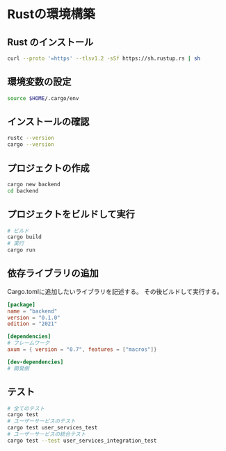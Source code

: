 # Rustの環境構築

## Rust のインストール

```bash
curl --proto '=https' --tlsv1.2 -sSf https://sh.rustup.rs | sh
```

## 環境変数の設定

```bash
source $HOME/.cargo/env
```

## インストールの確認

```bash
rustc --version
cargo --version
```

## プロジェクトの作成

```bash
cargo new backend
cd backend
```

## プロジェクトをビルドして実行

```bash
# ビルド
cargo build
# 実行
cargo run
```

## 依存ライブラリの追加

Cargo.tomlに追加したいライブラリを記述する。
その後ビルドして実行する。

```toml
[package]
name = "backend"
version = "0.1.0"
edition = "2021"

[dependencies]
# フレームワーク
axum = { version = "0.7", features = ["macros"]}

[dev-dependencies]
# 開発側
```

## テスト

```bash
# 全てのテスト
cargo test
# ユーザーサービスのテスト
cargo test user_services_test
# ユーザーサービスの統合テスト
cargo test --test user_services_integration_test
```